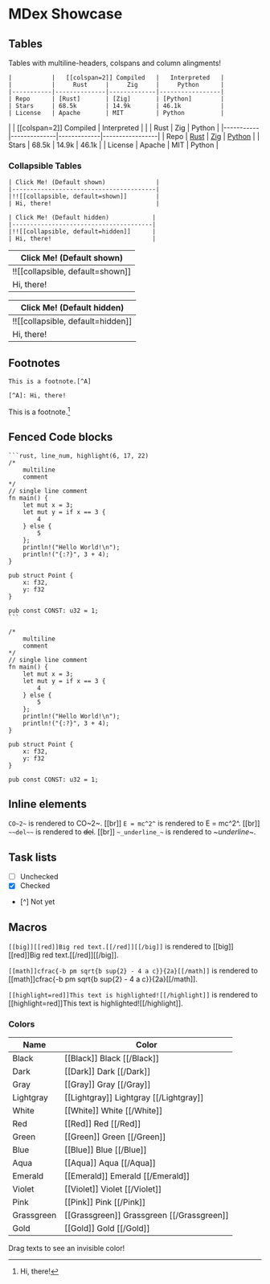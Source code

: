 # MDex Showcase

## Tables

Tables with multiline-headers, colspans and column alingments!

```
|           |   [[colspan=2]] Compiled   |   Interpreted   |
|           |     Rust     |     Zig     |     Python      |
|-----------|--------------|-------------|-----------------|
| Repo      | [Rust]       | [Zig]       | [Python]        |
| Stars     | 68.5k        | 14.9k       | 46.1k           |
| License   | Apache       | MIT         | Python          |
```

|           |   [[colspan=2]] Compiled   |   Interpreted   |
|           |     Rust     |     Zig     |     Python      |
|-----------|--------------|-------------|-----------------|
| Repo      | [Rust]       | [Zig]       | [Python]        |
| Stars     | 68.5k        | 14.9k       | 46.1k           |
| License   | Apache       | MIT         | Python          |

[Zig]: https://github.com/ziglang/zig
[Rust]: https://github.com/rust-lang/Rust
[Python]: https://github.com/python/cpython

### Collapsible Tables

```
| Click Me! (Default shown)              |
|----------------------------------------|
|!![[collapsible, default=shown]]        |
| Hi, there!                             |

| Click Me! (Default hidden)            |
|---------------------------------------|
|!![[collapsible, default=hidden]]      |
| Hi, there!                            |
```
| Click Me! (Default shown)              |
|----------------------------------------|
|!![[collapsible, default=shown]]        |
| Hi, there!                             |

| Click Me! (Default hidden)            |
|---------------------------------------|
|!![[collapsible, default=hidden]]      |
| Hi, there!                            |

## Footnotes

```
This is a footnote.[^A]

[^A]: Hi, there!
```

This is a footnote.[^A]

[^A]: Hi, there!

## Fenced Code blocks

````
```rust, line_num, highlight(6, 17, 22)
/*
    multiline
    comment
*/
// single line comment
fn main() {
    let mut x = 3;
    let mut y = if x == 3 {
        4
    } else {
        5
    };
    println!("Hello World!\n");
    println!("{:?}", 3 + 4);
}

pub struct Point {
    x: f32,
    y: f32
}

pub const CONST: u32 = 1;
```
````

```rust, line_num, highlight(6, 17, 22)
/*
    multiline
    comment
*/
// single line comment
fn main() {
    let mut x = 3;
    let mut y = if x == 3 {
        4
    } else {
        5
    };
    println!("Hello World!\n");
    println!("{:?}", 3 + 4);
}

pub struct Point {
    x: f32,
    y: f32
}

pub const CONST: u32 = 1;
```

## Inline elements

`CO~2~` is rendered to CO~2~. [[br]]
`E = mc^2^` is rendered to E = mc^2^. [[br]]
`~~del~~` is rendered to ~~del~~. [[br]]
`~_underline_~` is rendered to ~_underline_~.

## Task lists

- [ ] Unchecked
- [X] Checked
- [^] Not yet

## Macros

`[[big]][[red]]Big red text.[[/red]][[/big]]` is rendered to [[big]][[red]]Big red text.[[/red]][[/big]].

`[[math]]cfrac{-b pm sqrt{b sup{2} - 4 a c}}{2a}[[/math]]` is rendered to [[math]]cfrac{-b pm sqrt{b sup{2} - 4 a c}}{2a}[[/math]].

`[[highlight=red]]This text is highlighted![[/highlight]]` is rendered to [[highlight=red]]This text is highlighted![[/highlight]].

### Colors

|    Name    |                    Color                    |
|------------|---------------------------------------------|
| Black      | [[Black]] Black [[/Black]]                  |
| Dark       | [[Dark]] Dark [[/Dark]]                     |
| Gray       | [[Gray]] Gray [[/Gray]]                     |
| Lightgray  | [[Lightgray]] Lightgray [[/Lightgray]]      |
| White      | [[White]] White [[/White]]                  |
| Red        | [[Red]] Red [[/Red]]                        |
| Green      | [[Green]] Green [[/Green]]                  |
| Blue       | [[Blue]] Blue [[/Blue]]                     |
| Aqua       | [[Aqua]] Aqua [[/Aqua]]                     |
| Emerald    | [[Emerald]] Emerald [[/Emerald]]            |
| Violet     | [[Violet]] Violet [[/Violet]]               |
| Pink       | [[Pink]] Pink [[/Pink]]                     |
| Grassgreen | [[Grassgreen]] Grassgreen [[/Grassgreen]]   |
| Gold       | [[Gold]] Gold [[/Gold]]                     |

Drag texts to see an invisible color!